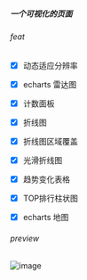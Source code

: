 ##### 一个可视化的页面

###### feat
- [x] 动态适应分辨率
- [x] echarts 雷达图
- [x] 计数面板
- [x] 折线图
- [x] 折线图区域覆盖
- [x] 光滑折线图
- [x] 趋势变化表格
- [x] TOP排行柱状图
- [x] echarts 地图


###### preview

![image](https://user-images.githubusercontent.com/26086447/186343524-1325fdea-ab33-4b64-b538-0997a9055c4a.png)
